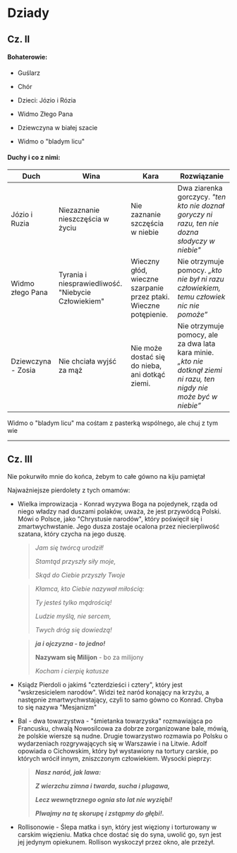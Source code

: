 # Dziady

## Cz. II

#### Bohaterowie:

- Guślarz

- Chór

- Dzieci: Józio i Rózia

- Widmo Złego Pana

- Dziewczyna w białej szacie

- Widmo o "bladym licu"

#### Duchy i co z nimi:

| Duch               | Wina                                                | Kara                                                             | Rozwiązanie                                                                                                          |
| ------------------ | --------------------------------------------------- | ---------------------------------------------------------------- | -------------------------------------------------------------------------------------------------------------------- |
| Józio i Ruzia      | Niezaznanie nieszczęścia w życiu                    | Nie zaznanie szczęścia w niebie                                  | Dwa ziarenka gorczycy. *"ten kto nie doznał goryczy ni razu, ten nie dozna słodyczy w niebie"*                       |
| Widmo złego Pana   | Tyrania i niesprawiedliwość. "Niebycie Człowiekiem" | Wieczny głód, wieczne szarpanie przez ptaki. Wieczne potępienie. | Nie otrzymuje pomocy. *„kto nie był ni razu człowiekiem, temu człowiek nic nie pomoże”*                              |
| Dziewczyna - Zosia | Nie chciała wyjść za mąż                            | Nie może dostać się do nieba, ani dotkąć ziemi.                  | Nie otrzymuje pomocy, ale za dwa lata kara minie. *„kto nie dotknął ziemi ni razu, ten nigdy nie może być w niebie”* |

Widmo o "bladym licu" ma cośtam z pasterką wspólnego, ale chuj z tym wie

---

## Cz. III

Nie pokurwiło mnie do końca, żebym to całe gówno na kiju pamiętał

Najważniejsze pierdolety z tych omamów:

- Wielka improwizacja - Konrad wyzywa Boga na pojedynek, rząda od niego władzy nad duszami polaków, uważa, że jest przywódcą Polski. Mówi o Polsce, jako "Chrystusie narodów", który poświęcił się i zmartwychwstanie. Jego dusza zostaje ocalona przez niecierpliwość szatana, który czycha na jego duszę.
  
  > *Jam się twórcą urodził!*
  > 
  > *Stamtąd przyszły siły moje,*
  > 
  > *Skąd do Ciebie przyszły Twoje*
  
  > *Kłamca, kto Ciebie nazywał miłością:*
  > 
  > *Ty jesteś tylko mądrością!*
  > 
  > *Ludzie myślą, nie sercem,*
  > 
  > *Twych dróg się dowiedzą!*
  
  > ***ja i ojczyzna - to jedno!***
  > 
  > **Nazywam się Milijon** - bo za milijony
  > 
  > *Kocham i cierpię katusze*

- Ksiądz Pierdoli o jakimś "czterdzieści i cztery", który jest "wskrzesicielem narodów". Widzi też naród konający na krzyżu, a następnie zmartwychwstający, czyli to samo gówno co Konrad. Chyba to się nazywa "Mesjanizm"

- Bal - dwa towarzystwa - "śmietanka towarzyska" rozmawiająca po Francusku, chwalą Nowosilcowa za dobrze zorganizowane bale, mówią, że polskie wiersze są nudne. Drugie towarzystwo rozmawia po Polsku o wydarzeniach rozgrywających się w Warszawie i na Litwie. Adolf opowiada o Cichowskim, który był wystawiony na tortury carskie, po których wrócił innym, zniszczonym człowiekiem. Wysocki pieprzy: 
  
  > ***Nasz naród, jak lawa:***
  > 
  > ***Z wierzchu zimna i twarda, sucha i plugawa,***
  > 
  > ***Lecz wewnętrznego ognia sto lat nie wyziębi!***
  > 
  > ***Plwajmy na tę skorupę i zstąpmy do głębi!.***

- Rollisonowie - Ślepa matka i syn, który jest więziony i torturowany w carskim więzieniu. Matka chce dostać się do syna, uwolić go, syn jest jej jedynym opiekunem. Rollison wyskoczył przez okno, ale przeżył.
